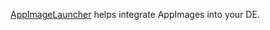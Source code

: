 [AppImageLauncher](https://github.com/TheAssassin/AppImageLauncher) helps integrate AppImages into your DE.